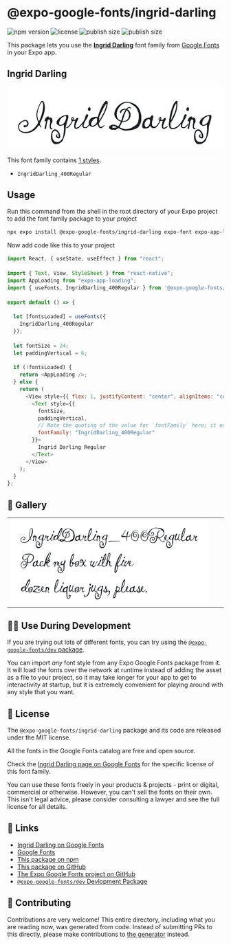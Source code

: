 # @expo-google-fonts/ingrid-darling

![npm version](https://flat.badgen.net/npm/v/@expo-google-fonts/ingrid-darling)
![license](https://flat.badgen.net/github/license/expo/google-fonts)
![publish size](https://flat.badgen.net/packagephobia/install/@expo-google-fonts/ingrid-darling)
![publish size](https://flat.badgen.net/packagephobia/publish/@expo-google-fonts/ingrid-darling)

This package lets you use the [**Ingrid Darling**](https://fonts.google.com/specimen/Ingrid+Darling) font family from [Google Fonts](https://fonts.google.com/) in your Expo app.

## Ingrid Darling

![Ingrid Darling](./font-family.png)

This font family contains [1 styles](#-gallery).

- `IngridDarling_400Regular`

## Usage

Run this command from the shell in the root directory of your Expo project to add the font family package to your project

```sh
npx expo install @expo-google-fonts/ingrid-darling expo-font expo-app-loading
```

Now add code like this to your project

```js
import React, { useState, useEffect } from "react";

import { Text, View, StyleSheet } from "react-native";
import AppLoading from "expo-app-loading";
import { useFonts, IngridDarling_400Regular } from '@expo-google-fonts/ingrid-darling';

export default () => {

  let [fontsLoaded] = useFonts({
    IngridDarling_400Regular
  });

  let fontSize = 24;
  let paddingVertical = 6;

  if (!fontsLoaded) {
    return <AppLoading />;
  } else {
    return (
      <View style={{ flex: 1, justifyContent: "center", alignItems: "center" }}>
        <Text style={{
          fontSize,
          paddingVertical,
          // Note the quoting of the value for `fontFamily` here; it expects a string!
          fontFamily: "IngridDarling_400Regular"
        }}>
          Ingrid Darling Regular
        </Text>
      </View>
    );
  }
};
```

## 🔡 Gallery


||||
|-|-|-|
|![IngridDarling_400Regular](./IngridDarling_400Regular.ttf.png)||||


## 👩‍💻 Use During Development

If you are trying out lots of different fonts, you can try using the [`@expo-google-fonts/dev` package](https://github.com/expo/google-fonts/tree/master/font-packages/dev#readme).

You can import _any_ font style from any Expo Google Fonts package from it. It will load the fonts over the network at runtime instead of adding the asset as a file to your project, so it may take longer for your app to get to interactivity at startup, but it is extremely convenient for playing around with any style that you want.


## 📖 License

The `@expo-google-fonts/ingrid-darling` package and its code are released under the MIT license.

All the fonts in the Google Fonts catalog are free and open source.

Check the [Ingrid Darling page on Google Fonts](https://fonts.google.com/specimen/Ingrid+Darling) for the specific license of this font family.

You can use these fonts freely in your products & projects - print or digital, commercial or otherwise. However, you can't sell the fonts on their own. This isn't legal advice, please consider consulting a lawyer and see the full license for all details.

## 🔗 Links

- [Ingrid Darling on Google Fonts](https://fonts.google.com/specimen/Ingrid+Darling)
- [Google Fonts](https://fonts.google.com/)
- [This package on npm](https://www.npmjs.com/package/@expo-google-fonts/ingrid-darling)
- [This package on GitHub](https://github.com/expo/google-fonts/tree/master/font-packages/ingrid-darling)
- [The Expo Google Fonts project on GitHub](https://github.com/expo/google-fonts)
- [`@expo-google-fonts/dev` Devlopment Package](https://github.com/expo/google-fonts/tree/master/font-packages/dev)

## 🤝 Contributing

Contributions are very welcome! This entire directory, including what you are reading now, was generated from code. Instead of submitting PRs to this directly, please make contributions to [the generator](https://github.com/expo/google-fonts/tree/master/packages/generator) instead.
